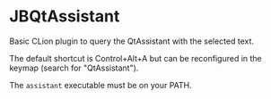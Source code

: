 # JBQtAssistant

Basic CLion plugin to query the QtAssistant with the selected text.

The default shortcut is Control+Alt+A but can be reconfigured in the keymap (search for "QtAssistant").

The `assistant` executable must be on your PATH.
